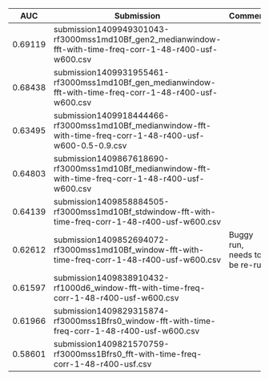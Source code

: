 AUC | Submission | Comment
--- | --- | ---
0.69119 | submission1409949301043-rf3000mss1md10Bf_gen2_medianwindow-fft-with-time-freq-corr-1-48-r400-usf-w600.csv |
0.68438 | submission1409931955461-rf3000mss1md10Bf_gen_medianwindow-fft-with-time-freq-corr-1-48-r400-usf-w600.csv |
0.63495 | submission1409918444466-rf3000mss1md10Bf_medianwindow-fft-with-time-freq-corr-1-48-r400-usf-w600-0.5-0.9.csv |
0.64803 | submission1409867618690-rf3000mss1md10Bf_medianwindow-fft-with-time-freq-corr-1-48-r400-usf-w600.csv | 
0.64139 | submission1409858884505-rf3000mss1md10Bf_stdwindow-fft-with-time-freq-corr-1-48-r400-usf-w600.csv |
0.62612 | submission1409852694072-rf3000mss1md10Bf_window-fft-with-time-freq-corr-1-48-r400-usf-w600.csv | Buggy run, needs to be re-run
0.61597 | submission1409838910432-rf1000d6_window-fft-with-time-freq-corr-1-48-r400-usf-w600.csv |
0.61966 | submission1409829315874-rf3000mss1Bfrs0_window-fft-with-time-freq-corr-1-48-r400-usf-w600.csv |
0.58601 | submission1409821570759-rf3000mss1Bfrs0_fft-with-time-freq-corr-1-48-r400-usf.csv |

